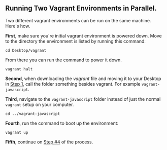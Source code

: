 ## Running Two Vagrant Environments in Parallel.

Two different vagrant environments can be run on the same machine.  Here's how.  

**First**, make sure you're initial vagrant environment is powered down.  Move to the directory the environment is listed by running this command:

```
cd Desktop/vagrant
```

From there you can run the command to power it down.

```
vagrant halt
```

**Second**, when downloading the _vagrant_ file and moving it to your Desktop in [Step 1](https://github.com/university-bootcamp/coding-environment/blob/master/windows-vagrant.md#step-1-get-the-filest), call the folder something besides vagrant.  For example `vagrant-javascript`.

**Third**, navigate to the `vagrant-javascript` folder instead of just the normal `vagrant` setup on your computer.

```
cd ../vagrant-javascript
```

**Fourth**, run the command to boot up the environment:

```
vagrant up
```

**Fifth**, continue on [Step #4](https://github.com/university-bootcamp/coding-environment/blob/master/windows-vagrant.md#step-4-log-into-your-dev-environment) of the process.